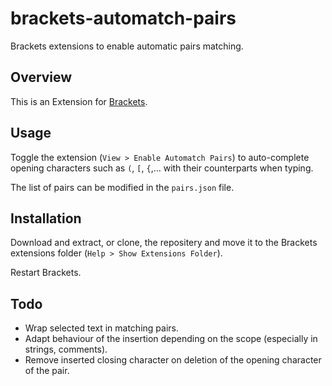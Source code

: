 brackets-automatch-pairs
========================

Brackets extensions to enable automatic pairs matching.

Overview
--------

This is an Extension for [Brackets](https://github.com/adobe/brackets). 

Usage
-----

Toggle the extension (`View > Enable Automatch Pairs`) to auto-complete opening characters such as `(`, `[`, `{`,... with their counterparts when typing.

The list of pairs can be modified in the `pairs.json` file.

Installation
------------

Download and extract, or clone, the repositery and move it to the Brackets extensions folder (`Help > Show Extensions Folder`).

Restart Brackets.

Todo
----

- Wrap selected text in matching pairs.
- Adapt behaviour of the insertion depending on the scope (especially in strings, comments).
- Remove inserted closing character on deletion of the opening character of the pair.

